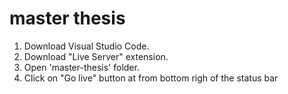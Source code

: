 # master thesis

1) Download Visual Studio Code.
2) Download "Live Server" extension.
3) Open 'master-thesis' folder.
4) Click on "Go live" button at from bottom righ of the status bar